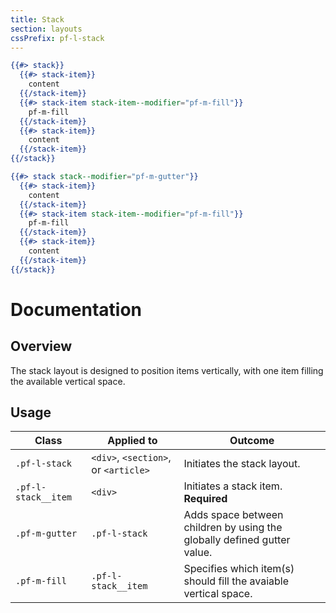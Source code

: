 ```yaml
---
title: Stack
section: layouts
cssPrefix: pf-l-stack
---
```


```hbs title=Stack-example
{{#> stack}}
  {{#> stack-item}}
    content
  {{/stack-item}}
  {{#> stack-item stack-item--modifier="pf-m-fill"}}
    pf-m-fill
  {{/stack-item}}
  {{#> stack-item}}
    content
  {{/stack-item}}
{{/stack}}
```

```hbs title=Stack-example-with-gutter
{{#> stack stack--modifier="pf-m-gutter"}}
  {{#> stack-item}}
    content
  {{/stack-item}}
  {{#> stack-item stack-item--modifier="pf-m-fill"}}
    pf-m-fill
  {{/stack-item}}
  {{#> stack-item}}
    content
  {{/stack-item}}
{{/stack}}
```

# Documentation
## Overview

The stack layout is designed to position items vertically, with one item filling the available vertical space.

## Usage

| Class | Applied to | Outcome |
| -- | -- | -- |
| `.pf-l-stack` | `<div>`, `<section>`, or `<article>` | Initiates the stack layout. |
| `.pf-l-stack__item` | `<div>` | Initiates a stack item. **Required**  |
| `.pf-m-gutter` | `.pf-l-stack` | Adds space between children by using the globally defined gutter value. |
| `.pf-m-fill` | `.pf-l-stack__item` | Specifies which item(s) should fill the avaiable vertical space. |
